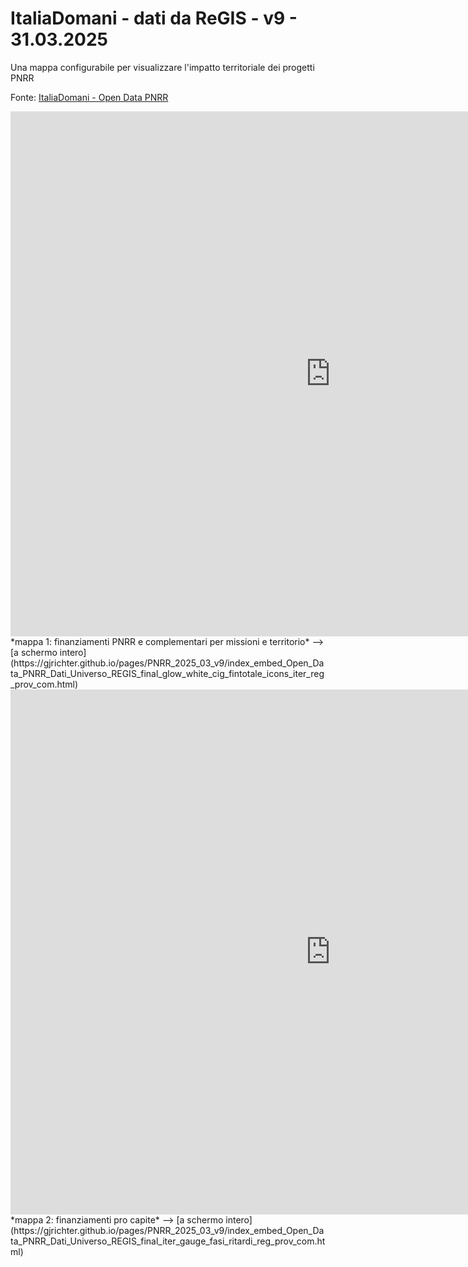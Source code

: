 # ItaliaDomani - dati da ReGIS - v9 - 31.03.2025

Una mappa configurabile per visualizzare l'impatto territoriale dei progetti PNRR

Fonte: <a href="https://www.italiadomani.gov.it/content/sogei-ng/it/it/catalogo-open-data.html?orderby=%40jcr%3Acontent%2FobservationDateInEvidence&sort=desc" target="_blank">ItaliaDomani - Open Data PNRR</a>  

<iframe id="map1" width="1024px" height="840" frameborder="0" scrolling="no" marginheight="0" marginwidth="0" src="https://gjrichter.github.io/pages/PNRR_2025_03_v9/index_embed_Open_Data_PNRR_Dati_Universo_REGIS_final_glow_white_cig_fintotale_icons_iter_reg_prov_com.html?legend=1"></iframe>
*mappa 1: finanziamenti PNRR e complementari per missioni e territorio*  --> [a schermo intero](https://gjrichter.github.io/pages/PNRR_2025_03_v9/index_embed_Open_Data_PNRR_Dati_Universo_REGIS_final_glow_white_cig_fintotale_icons_iter_reg_prov_com.html)



<iframe id="map2" width="1024px" height="840" frameborder="0" scrolling="no" marginheight="0" marginwidth="0" src="https://gjrichter.github.io/pages/PNRR_2025_03_v9/index_embed_Open_Data_PNRR_Dati_Universo_REGIS_final_iter_gauge_fasi_ritardi_reg_prov_com.html?legend=1"></iframe>
*mappa 2: finanziamenti pro capite*  --> [a schermo intero](https://gjrichter.github.io/pages/PNRR_2025_03_v9/index_embed_Open_Data_PNRR_Dati_Universo_REGIS_final_iter_gauge_fasi_ritardi_reg_prov_com.html)

